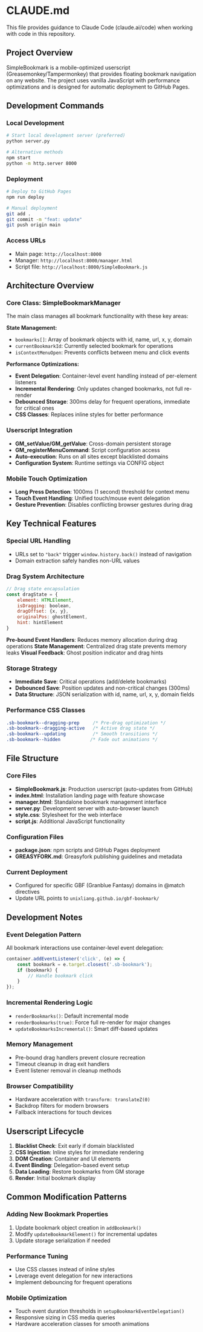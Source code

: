 # CLAUDE.md

This file provides guidance to Claude Code (claude.ai/code) when working with code in this repository.

## Project Overview

SimpleBookmark is a mobile-optimized userscript (Greasemonkey/Tampermonkey) that provides floating bookmark navigation on any website. The project uses vanilla JavaScript with performance optimizations and is designed for automatic deployment to GitHub Pages.

## Development Commands

### Local Development
```bash
# Start local development server (preferred)
python server.py

# Alternative methods
npm start
python -m http.server 8000
```

### Deployment
```bash
# Deploy to GitHub Pages
npm run deploy

# Manual deployment
git add .
git commit -m "feat: update"
git push origin main
```

### Access URLs
- Main page: `http://localhost:8000`
- Manager: `http://localhost:8000/manager.html`
- Script file: `http://localhost:8000/SimpleBookmark.js`

## Architecture Overview

### Core Class: SimpleBookmarkManager
The main class manages all bookmark functionality with these key areas:

**State Management:**
- `bookmarks[]`: Array of bookmark objects with id, name, url, x, y, domain
- `currentBookmarkId`: Currently selected bookmark for operations
- `isContextMenuOpen`: Prevents conflicts between menu and click events

**Performance Optimizations:**
- **Event Delegation**: Container-level event handling instead of per-element listeners
- **Incremental Rendering**: Only updates changed bookmarks, not full re-render
- **Debounced Storage**: 300ms delay for frequent operations, immediate for critical ones
- **CSS Classes**: Replaces inline styles for better performance

### Userscript Integration
- **GM_setValue/GM_getValue**: Cross-domain persistent storage
- **GM_registerMenuCommand**: Script configuration access
- **Auto-execution**: Runs on all sites except blacklisted domains
- **Configuration System**: Runtime settings via CONFIG object

### Mobile Touch Optimization
- **Long Press Detection**: 1000ms (1 second) threshold for context menu
- **Touch Event Handling**: Unified touch/mouse event delegation
- **Gesture Prevention**: Disables conflicting browser gestures during drag

## Key Technical Features

### Special URL Handling
- URLs set to `"back"` trigger `window.history.back()` instead of navigation
- Domain extraction safely handles non-URL values

### Drag System Architecture
```javascript
// Drag state encapsulation
const dragState = {
    element: HTMLElement,
    isDragging: boolean,
    dragOffset: {x, y},
    originalPos: ghostElement,
    hint: hintElement
}
```

**Pre-bound Event Handlers**: Reduces memory allocation during drag operations
**State Management**: Centralized drag state prevents memory leaks
**Visual Feedback**: Ghost position indicator and drag hints

### Storage Strategy
- **Immediate Save**: Critical operations (add/delete bookmarks)
- **Debounced Save**: Position updates and non-critical changes (300ms)
- **Data Structure**: JSON serialization with id, name, url, x, y, domain fields

### Performance CSS Classes
```css
.sb-bookmark--dragging-prep     /* Pre-drag optimization */
.sb-bookmark--dragging-active   /* Active drag state */
.sb-bookmark--updating          /* Smooth transitions */
.sb-bookmark--hidden           /* Fade out animations */
```

## File Structure

### Core Files
- **SimpleBookmark.js**: Production userscript (auto-updates from GitHub)
- **index.html**: Installation landing page with feature showcase
- **manager.html**: Standalone bookmark management interface
- **server.py**: Development server with auto-browser launch
- **style.css**: Stylesheet for the web interface
- **script.js**: Additional JavaScript functionality

### Configuration Files
- **package.json**: npm scripts and GitHub Pages deployment
- **GREASYFORK.md**: Greasyfork publishing guidelines and metadata

### Current Deployment
- Configured for specific GBF (Granblue Fantasy) domains in @match directives
- Update URL points to `unixliang.github.io/gbf-bookmark/`

## Development Notes

### Event Delegation Pattern
All bookmark interactions use container-level event delegation:
```javascript
container.addEventListener('click', (e) => {
    const bookmark = e.target.closest('.sb-bookmark');
    if (bookmark) {
        // Handle bookmark click
    }
});
```

### Incremental Rendering Logic
- `renderBookmarks()`: Default incremental mode
- `renderBookmarks(true)`: Force full re-render for major changes
- `updateBookmarksIncremental()`: Smart diff-based updates

### Memory Management
- Pre-bound drag handlers prevent closure recreation
- Timeout cleanup in drag exit handlers
- Event listener removal in cleanup methods

### Browser Compatibility
- Hardware acceleration with `transform: translateZ(0)`
- Backdrop filters for modern browsers
- Fallback interactions for touch devices

## Userscript Lifecycle

1. **Blacklist Check**: Exit early if domain blacklisted
2. **CSS Injection**: Inline styles for immediate rendering
3. **DOM Creation**: Container and UI elements
4. **Event Binding**: Delegation-based event setup
5. **Data Loading**: Restore bookmarks from GM storage
6. **Render**: Initial bookmark display

## Common Modification Patterns

### Adding New Bookmark Properties
1. Update bookmark object creation in `addBookmark()`
2. Modify `updateBookmarkElement()` for incremental updates
3. Update storage serialization if needed

### Performance Tuning
- Use CSS classes instead of inline styles
- Leverage event delegation for new interactions
- Implement debouncing for frequent operations

### Mobile Optimization
- Touch event duration thresholds in `setupBookmarkEventDelegation()`
- Responsive sizing in CSS media queries
- Hardware acceleration classes for smooth animations